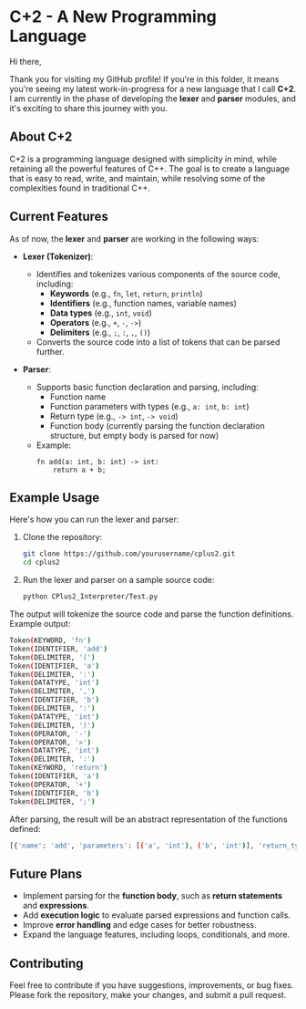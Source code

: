 # C+2 - A New Programming Language

Hi there,

Thank you for visiting my GitHub profile! If you're in this folder, it means you're seeing my latest work-in-progress for a new language that I call **C+2**. I am currently in the phase of developing the **lexer** and **parser** modules, and it's exciting to share this journey with you.

## About C+2

C+2 is a programming language designed with simplicity in mind, while retaining all the powerful features of C++. The goal is to create a language that is easy to read, write, and maintain, while resolving some of the complexities found in traditional C++.

## Current Features

As of now, the **lexer** and **parser** are working in the following ways:

- **Lexer (Tokenizer)**:
  - Identifies and tokenizes various components of the source code, including:
    - **Keywords** (e.g., `fn`, `let`, `return`, `println`)
    - **Identifiers** (e.g., function names, variable names)
    - **Data types** (e.g., `int`, `void`)
    - **Operators** (e.g., `+`, `-`, `->`)
    - **Delimiters** (e.g., `;`, `:`, `,`, `()`)
  - Converts the source code into a list of tokens that can be parsed further.

- **Parser**:
  - Supports basic function declaration and parsing, including:
    - Function name
    - Function parameters with types (e.g., `a: int`, `b: int`)
    - Return type (e.g., `-> int`, `-> void`)
    - Function body (currently parsing the function declaration structure, but empty body is parsed for now)
  - Example: 
    ```plaintext
    fn add(a: int, b: int) -> int:
        return a + b;
    ```

## Example Usage

Here's how you can run the lexer and parser:

1. Clone the repository:
   ```bash
   git clone https://github.com/yourusername/cplus2.git
   cd cplus2
   ```
   
2. Run the lexer and parser on a sample source code:
   ```bash
   python CPlus2_Interpreter/Test.py
   ```
The output will tokenize the source code and parse the function definitions. Example output:
   ```bash
   Token(KEYWORD, 'fn')
   Token(IDENTIFIER, 'add')
   Token(DELIMITER, '(')
   Token(IDENTIFIER, 'a')
   Token(DELIMITER, ':')
   Token(DATATYPE, 'int')
   Token(DELIMITER, ',')
   Token(IDENTIFIER, 'b')
   Token(DELIMITER, ':')
   Token(DATATYPE, 'int')
   Token(DELIMITER, ')')
   Token(OPERATOR, '-')
   Token(OPERATOR, '>')
   Token(DATATYPE, 'int')
   Token(DELIMITER, ':')
   Token(KEYWORD, 'return')
   Token(IDENTIFIER, 'a')
   Token(OPERATOR, '+')
   Token(IDENTIFIER, 'b')
   Token(DELIMITER, ';')
   ```
After parsing, the result will be an abstract representation of the functions defined:
   ```bash
   [{'name': 'add', 'parameters': [('a', 'int'), ('b', 'int')], 'return_type': 'int', 'body': []}]
   ```
## Future Plans
  - Implement parsing for the **function body**, such as **return statements** and **expressions**.
  - Add **execution logic** to evaluate parsed expressions and function calls.
  - Improve **error handling** and edge cases for better robustness.
  - Expand the language features, including loops, conditionals, and more.

## Contributing
Feel free to contribute if you have suggestions, improvements, or bug fixes. Please fork the repository, make your changes, and submit a pull request.


